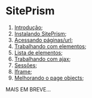# SitePrism

1. [Introdução](https://github.com/brunobatista25/best_archer/blob/master/tests/SitePrism/01-introducao.md);
2. [Instalando SitePrism](https://github.com/brunobatista25/best_archer/blob/master/tests/SitePrism/02-instalando_siteprism.md);
3. [Acessando páginas/url](https://github.com/brunobatista25/best_archer/blob/master/tests/SitePrism/03-setando_urls.md);
4. [Trabalhando com elementos](https://github.com/brunobatista25/best_archer/blob/master/tests/SitePrism/04-elementos.md);
5. [Lista de elementos](https://github.com/brunobatista25/best_archer/blob/master/tests/SitePrism/05-lista_de_elementos.md);
6. [Trabalhando com ajax](https://github.com/brunobatista25/best_archer/blob/master/tests/SitePrism/06-ajax.md);
7. [Sessōes](https://github.com/brunobatista25/best_archer/blob/master/tests/SitePrism/07-sessoes.md);
8. [Iframe](https://github.com/brunobatista25/best_archer/blob/master/tests/SitePrism/08-iframe.md);
9. [Melhorando o page objects](https://github.com/brunobatista25/best_archer/blob/master/tests/SitePrism/09-melhorando_pageobjects.md);

MAIS EM BREVE...